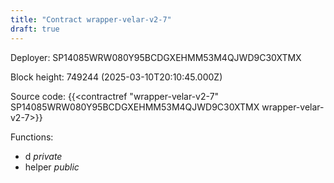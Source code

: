 ```yaml
---
title: "Contract wrapper-velar-v2-7"
draft: true
---
```

Deployer: SP14085WRW080Y95BCDGXEHMM53M4QJWD9C30XTMX


 



Block height: 749244 (2025-03-10T20:10:45.000Z)

Source code: {{<contractref "wrapper-velar-v2-7" SP14085WRW080Y95BCDGXEHMM53M4QJWD9C30XTMX wrapper-velar-v2-7>}}

Functions:

* d _private_
* helper _public_
